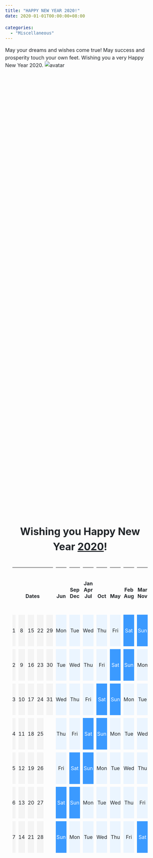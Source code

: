 ```yaml
---
title: "HAPPY NEW YEAR 2020!"
date: 2020-01-01T00:00:00+08:00

categories:
  - "Miscellaneous"
---
```

May your dreams and wishes come true! May success and prosperity touch your own feet. Wishing you a very Happy New Year 2020.
![avatar](https://f000.backblazeb2.com/file/canicula/ImgURL/2020-HNY2.jpg)
<!--more-->
<style>
	body {
			margin: 0;
			font-size: 1rem;
			font-family: -apple-system,BlinkMacSystemFont,"Segoe UI",Roboto,"Helvetica Neue",Arial,"Noto Sans",sans-serif,"Apple Color Emoji","Segoe UI Emoji","Segoe UI Symbol","Noto Color Emoji";
			font-weight: 400;
			line-height: 1.5;
			color: #212529;
			text-align: left;
		}

		html, body {
			height: 100%;
		}

		*, ::after, ::before {
			box-sizing: border-box;
		}

		h1 {
			text-align: center;
			margin: 1rem 0 2rem 0;
		}

		.calendar-container {
			display: flex;
			width: 100%;
			height: 100%;
			justify-content: center;
			align-items: center;
		}

		.calendar-container-child {
			flex-basis: 100%;
			max-width: 60rem;
			margin: 3vw;
		}

		.calendar {
			text-align: center;
			width: 100%;
			border-collapse: separate;
			border-spacing: 1vw;
			cursor: default;
		}

		.calendar td, .calendar th {
			padding: 1vh 0;
		}

		.calendar th {
			vertical-align: bottom;
		}

		.calendar td {
			vertical-align: middle;
		}

		.dom:hover, .dow:hover {
			outline: 0.5vw solid #dddddd;
		}

		.dom {
			background-color: #f4f4f4;
		}

		.dow {
			background-color: #ebf5ff;
		}

		.weekend {
			background-color: #3b9aff;
			color: #ffffff;
		}

		.today {
			outline: 0.5vw solid #dc3545;
		}
	</style>

<div class="calendar-container">
		<div class="calendar-container-child">
			<h1>Wishing you Happy New Year <u>2020</u>!</h1>
			<table class="calendar">
				<thead>
					<tr>
						<th colspan="5">Dates</th>
						<th class="month month-6">Jun</th>
						<th class="month month-9 month-12">Sep<br/>Dec</th>
						<th class="month month-1 month-4 month-7">Jan<br />Apr<br />Jul</th>
						<th class="month month-10">Oct</th>
						<th class="month month-5">May</th>
						<th class="month month-2 month-8">Feb<br />Aug</th>
						<th class="month month-3 month-11">Mar<br />Nov</th>
					</tr>
				</thead>
				<tbody>
					<tr>
						<td class="dom dom-1">1</td>
						<td class="dom dom-8">8</td>
						<td class="dom dom-15">15</td>
						<td class="dom dom-22">22</td>
						<td class="dom dom-29">29</td>
						<td class="dow dow-1 month-6 dom-1 dom-8 dom-15 dom-22 dom-29">Mon</td>
						<td class="dow dow-2 month-9 month-12 dom-1 dom-8 dom-15 dom-22 dom-29">Tue</td>
						<td class="dow dow-3 month-1 month-4 month-7 dom-1 dom-8 dom-15 dom-22 dom-29">Wed</td>
						<td class="dow dow-4 month-10 dom-1 dom-8 dom-15 dom-22 dom-29">Thu</td>
						<td class="dow dow-5 month-5 dom-1 dom-8 dom-15 dom-22 dom-29">Fri</td>
						<td class="dow dow-6 weekend month-2 month-8 dom-1 dom-8 dom-15 dom-22 dom-29">Sat</td>
						<td class="dow dow-0 weekend month-3 month-11 dom-1 dom-8 dom-15 dom-22 dom-29">Sun</td>
					</tr>
					<tr>
						<td class="dom dom-2">2</td>
						<td class="dom dom-9">9</td>
						<td class="dom dom-16">16</td>
						<td class="dom dom-23">23</td>
						<td class="dom dom-30">30</td>
						<td class="dow dow-2 month-6 dom-2 dom-9 dom-16 dom-23 dom-30">Tue</td>
						<td class="dow dow-3 month-9 month-12 dom-2 dom-9 dom-16 dom-23 dom-30">Wed</td>
						<td class="dow dow-4 month-1 month-4 month-7 dom-2 dom-9 dom-16 dom-23 dom-30">Thu</td>
						<td class="dow dow-5 month-10 dom-2 dom-9 dom-16 dom-23 dom-30">Fri</td>
						<td class="dow dow-6 weekend month-5 dom-2 dom-9 dom-16 dom-23 dom-30">Sat</td>
						<td class="dow dow-0 weekend month-2 month-8 dom-2 dom-9 dom-16 dom-23 dom-30">Sun</td>
						<td class="dow dow-1 month-3 month-11 dom-2 dom-9 dom-16 dom-23 dom-30">Mon</td>
					</tr>
					<tr>
						<td class="dom dom-3">3</td>
						<td class="dom dom-10">10</td>
						<td class="dom dom-17">17</td>
						<td class="dom dom-24">24</td>
						<td class="dom dom-31">31</td>
						<td class="dow dow-3 month-6 dom-3 dom-10 dom-17 dom-24 dom-31">Wed</td>
						<td class="dow dow-4 month-9 month-12 dom-3 dom-10 dom-17 dom-24 dom-31">Thu</td>
						<td class="dow dow-5 month-1 month-4 month-7 dom-3 dom-10 dom-17 dom-24 dom-31">Fri</td>
						<td class="dow dow-6 weekend month-10 dom-3 dom-10 dom-17 dom-24 dom-31">Sat</td>
						<td class="dow dow-0 weekend month-5 dom-3 dom-10 dom-17 dom-24 dom-31">Sun</td>
						<td class="dow dow-1 month-2 month-8 dom-3 dom-10 dom-17 dom-24 dom-31">Mon</td>
						<td class="dow dow-2 month-3 month-11 dom-3 dom-10 dom-17 dom-24 dom-31">Tue</td>
					</tr>
					<tr>
						<td class="dom dom-4">4</td>
						<td class="dom dom-11">11</td>
						<td class="dom dom-18">18</td>
						<td class="dom dom-25">25</td>
						<td></td>
						<td class="dow dow-4 month-6 dom-4 dom-11 dom-18 dom-25">Thu</td>
						<td class="dow dow-5 month-9 month-12 dom-4 dom-11 dom-18 dom-25">Fri</td>
						<td class="dow dow-6 weekend month-1 month-4 month-7 dom-4 dom-11 dom-18 dom-25">Sat</td>
						<td class="dow dow-0 weekend month-10 dom-4 dom-11 dom-18 dom-25">Sun</td>
						<td class="dow dow-1 month-5 dom-4 dom-11 dom-18 dom-25">Mon</td>
						<td class="dow dow-2 month-2 month-8 dom-4 dom-11 dom-18 dom-25">Tue</td>
						<td class="dow dow-3 month-3 month-11 dom-4 dom-11 dom-18 dom-25">Wed</td>
					</tr>
					<tr>
						<td class="dom dom-5">5</td>
						<td class="dom dom-12">12</td>
						<td class="dom dom-19">19</td>
						<td class="dom dom-26">26</td>
						<td></td>
						<td class="dow dow-5 month-6 dom-5 dom-12 dom-18 dom-26">Fri</td>
						<td class="dow dow-6 weekend month-9 month-12 dom-5 dom-12 dom-18 dom-26">Sat</td>
						<td class="dow dow-0 weekend month-1 month-4 month-7 dom-5 dom-12 dom-18 dom-26">Sun</td>
						<td class="dow dow-1 month-10 dom-5 dom-12 dom-18 dom-26">Mon</td>
						<td class="dow dow-2 month-5 dom-5 dom-12 dom-18 dom-26">Tue</td>
						<td class="dow dow-3 month-2 month-8 dom-5 dom-12 dom-18 dom-26">Wed</td>
						<td class="dow dow-4 month-3 month-11 dom-5 dom-12 dom-18 dom-26">Thu</td>
					</tr>
					<tr>
						<td class="dom dom-6">6</td>
						<td class="dom dom-13">13</td>
						<td class="dom dom-20">20</td>
						<td class="dom dom-27">27</td>
						<td></td>
						<td class="dow dow-6 weekend month-6 dom-6 dom-13 dom-19 dom-27">Sat</td>
						<td class="dow dow-0 weekend month-9 month-12 dom-6 dom-13 dom-19 dom-27">Sun</td>
						<td class="dow dow-1 month-1 month-4 month-7 dom-6 dom-13 dom-19 dom-27">Mon</td>
						<td class="dow dow-2 month-10 dom-6 dom-13 dom-19 dom-27">Tue</td>
						<td class="dow dow-3 month-5 dom-6 dom-13 dom-19 dom-27">Wed</td>
						<td class="dow dow-4 month-2 month-8 dom-6 dom-13 dom-19 dom-27">Thu</td>
						<td class="dow dow-5 month-3 month-11 dom-6 dom-13 dom-19 dom-27">Fri</td>
					</tr>
					<tr>
						<td class="dom dom-7">7</td>
						<td class="dom dom-14">14</td>
						<td class="dom dom-21">21</td>
						<td class="dom dom-28">28</td>
						<td></td>
						<td class="dow dow-0 weekend month-6 dom-7 dom-14 dom-20 dom-28">Sun</td>
						<td class="dow dow-1 month-9 month-12 dom-7 dom-14 dom-20 dom-28">Mon</td>
						<td class="dow dow-2 month-1 month-4 month-7 dom-7 dom-14 dom-20 dom-28">Tue</td>
						<td class="dow dow-3 month-10 dom-7 dom-14 dom-20 dom-28">Wed</td>
						<td class="dow dow-4 month-5 dom-7 dom-14 dom-20 dom-28">Thu</td>
						<td class="dow dow-5 month-2 month-8 dom-7 dom-14 dom-20 dom-28">Fri</td>
						<td class="dow dow-6 weekend month-3 month-11 dom-7 dom-14 dom-20 dom-28">Sat</td>
					</tr>
				</tbody>
			</table>
		</div>
</div>

<script>
		var now = new Date();

		if (now.getFullYear() == 2020) {
			var dom = now.getDate();
			var month = now.getMonth() + 1;

			markToday('.dom.dom-' + dom);
			markToday('.month.month-' + month);
			markToday('.dow.dom-' + dom + '.month-' + month);
		}

		function markToday(selector) {
			document.querySelectorAll(selector).forEach(function(node) {
				node.classList.add('today');
			});
		}
</script>





